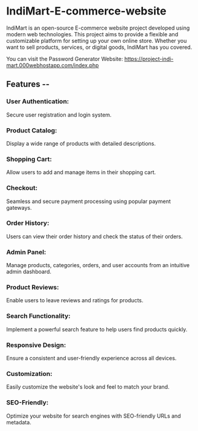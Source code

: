 # IndiMart-E-commerce-website

IndiMart is an open-source E-commerce website project developed using modern web technologies. This project aims to provide a flexible and customizable platform for setting up your own online store. Whether you want to sell products, services, or digital goods, IndiMart has you covered.

You can visit the Password Generator Website: https://project-indi-mart.000webhostapp.com/index.php

## Features --

### User Authentication: 
Secure user registration and login system.

### Product Catalog: 
Display a wide range of products with detailed descriptions.

### Shopping Cart: 
Allow users to add and manage items in their shopping cart.

### Checkout: 
Seamless and secure payment processing using popular payment gateways.

### Order History: 
Users can view their order history and check the status of their orders.

### Admin Panel: 
Manage products, categories, orders, and user accounts from an intuitive admin dashboard.

### Product Reviews: 
Enable users to leave reviews and ratings for products.

### Search Functionality: 
Implement a powerful search feature to help users find products quickly.

### Responsive Design: 
Ensure a consistent and user-friendly experience across all devices.

### Customization: 
Easily customize the website's look and feel to match your brand.

### SEO-Friendly: 
Optimize your website for search engines with SEO-friendly URLs and metadata.
